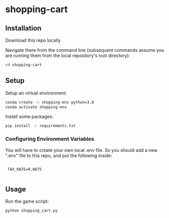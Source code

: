 # shopping-cart

## Installation

Download this repo locally

Navigate there from the command line (subsequent commands assume you are running them from the local repository's root directory):

```sh
cd shopping-cart
```

## Setup

Setup an virtual environment:

```sh
conda create -n shopping-env python=3.8 
conda activate shopping-env
```

Install some packages:

```sh
pip install -r requirements.txt
```

### Configuring Environment Variables

You will have to create your own local .env file. So you should add a new ".env" file to this repo, and put the following inside:


```

 TAX_RATE=0.0875
 
```

## Usage

Run the game script:

```py
python shopping_cart.py